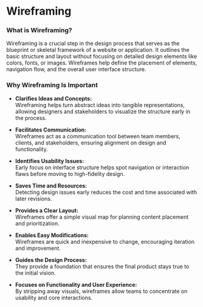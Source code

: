 # Wireframing

### What is Wireframing?

Wireframing is a crucial step in the design process that serves as the blueprint or skeletal framework of a website or application. It outlines the basic structure and layout without focusing on detailed design elements like colors, fonts, or images. Wireframes help define the placement of elements, navigation flow, and the overall user interface structure.

### Why Wireframing Is Important

- **Clarifies Ideas and Concepts:**  
  Wireframing helps turn abstract ideas into tangible representations, allowing designers and stakeholders to visualize the structure early in the process.

- **Facilitates Communication:**  
  Wireframes act as a communication tool between team members, clients, and stakeholders, ensuring alignment on design and functionality.

- **Identifies Usability Issues:**  
  Early focus on interface structure helps spot navigation or interaction flaws before moving to high-fidelity design.

- **Saves Time and Resources:**  
  Detecting design issues early reduces the cost and time associated with later revisions.

- **Provides a Clear Layout:**  
  Wireframes offer a simple visual map for planning content placement and prioritization.

- **Enables Easy Modifications:**  
  Wireframes are quick and inexpensive to change, encouraging iteration and improvement.

- **Guides the Design Process:**  
  They provide a foundation that ensures the final product stays true to the initial vision.

- **Focuses on Functionality and User Experience:**  
  By stripping away visuals, wireframes allow teams to concentrate on usability and core interactions.
